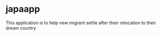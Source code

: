 # japaapp
This application is to help new migrant settle after their relocation to their dream country

